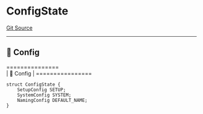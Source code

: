 # ConfigState
[Git Source](https://github.com/metacontract/mc/blob/0cf91165f9ec2cbeeba800a4baf4e81e2df5c3bb/src/devkit/system/Config.sol)

----------------------
📝 Config
------------------------
===============\
|   📝 Config     |
\================


```solidity
struct ConfigState {
    SetupConfig SETUP;
    SystemConfig SYSTEM;
    NamingConfig DEFAULT_NAME;
}
```

